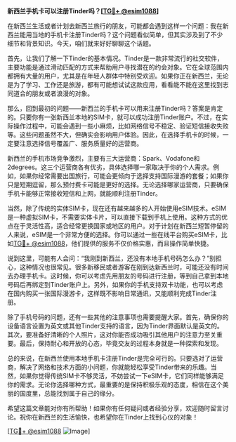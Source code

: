 **新西兰手机卡可以注册Tinder吗？[[TG💪+ @esim1088](https://t.me/s/esim1088)]**

在新西兰生活或者计划去新西兰旅行的朋友，可能都会遇到这样一个问题：我在新西兰能用当地的手机卡注册Tinder吗？这个问题看似简单，但其实涉及到了不少细节和背景知识。今天，咱们就来好好聊聊这个话题。

首先，让我们了解一下Tinder的基本情况。Tinder是一款非常流行的社交软件，主要功能是通过滑动匹配的方式来帮助用户寻找潜在的约会对象。它在全球范围内都拥有大量的用户，尤其是在年轻人群体中特别受欢迎。如果你正在新西兰，无论是为了学习、工作还是旅游，都有可能想试试这款应用，看看能不能在这里找到志同道合的朋友或者浪漫的对象。

那么，回到最初的问题——新西兰的手机卡可以用来注册Tinder吗？答案是肯定的。只要你有一张新西兰本地的SIM卡，就可以成功注册Tinder账户。不过，在实际操作过程中，可能会遇到一些小麻烦，比如网络信号不稳定、验证短信接收失败等。这些问题虽然不大，但确实会影响用户体验。因此，在选择手机卡的时候，一定要注意选择信号覆盖广、服务质量好的运营商。

新西兰的手机市场竞争激烈，主要有三大运营商：Spark、Vodafone和2degrees。这三个运营商各有优劣，具体选择哪一家取决于你的个人需求。例如，如果你经常需要出国旅行，可能会更倾向于选择支持国际漫游的套餐；如果你只是短期逗留，那么预付费卡可能是更好的选择。无论选择哪家运营商，只要确保手机卡能够正常接收短信和上网，就能顺利注册Tinder。

当然，除了传统的实体SIM卡，现在还有越来越多的人开始使用eSIM技术。eSIM是一种虚拟SIM卡，不需要实体卡片，可以直接下载到手机上使用。这种方式的优点在于灵活性高，适合经常更换国家或地区的用户。对于计划在新西兰短暂停留的人来说，eSIM是一个非常方便的选择。你可以通过一些在线平台购买eSIM卡，比如[TG💪+ @esim1088](https://t.me/s/esim1088)，他们提供的服务不仅价格实惠，而且操作简单快捷。

说到这里，可能有人会问：“我刚到新西兰，还没有本地手机号码怎么办？”别担心，这种情况也很常见。很多新移民或者游客在刚到达新西兰时，可能还没有时间去办理手机卡。这时候，你可以考虑先用朋友的号码进行注册，等到自己拿到本地号码后再绑定到Tinder账户上。另外，如果你的手机支持双卡功能，也可以考虑在国内购买一张国际漫游卡，这样既不影响日常通讯，又能顺利完成Tinder注册。

除了手机号码的问题，还有一些其他的注意事项也需要提醒大家。首先，确保你的设备语言设置为英文或其他Tinder支持的语言，因为Tinder界面默认是英文的。其次，要准备好清晰的个人照片，这对你能否成功吸引其他用户的注意力至关重要。最后，保持耐心和开放的心态，毕竟交友的过程本身就是一种探索和发现。

总的来说，在新西兰使用本地手机卡注册Tinder是完全可行的。只要选对了运营商，解决了网络和技术方面的小问题，你就能轻松享受Tinder带来的乐趣。当然，如果你觉得传统SIM卡不够灵活，不妨尝试一下eSIM卡，它们同样能够满足你的需求。无论你选择哪种方式，最重要的是保持积极乐观的态度，相信在这个美丽的国度里，总能找到属于自己的缘分。

希望这篇文章能对你有所帮助！如果你有任何疑问或者经验分享，欢迎随时留言讨论。祝你在新西兰的生活愉快，也希望你在Tinder上找到心仪的对象！

[[TG💪+ @esim1088](https://t.me/s/esim1088) ![Image](https://i.postimg.cc/4NQfJmqS/Snipaste-2025-05-13-00-14-12.png)]